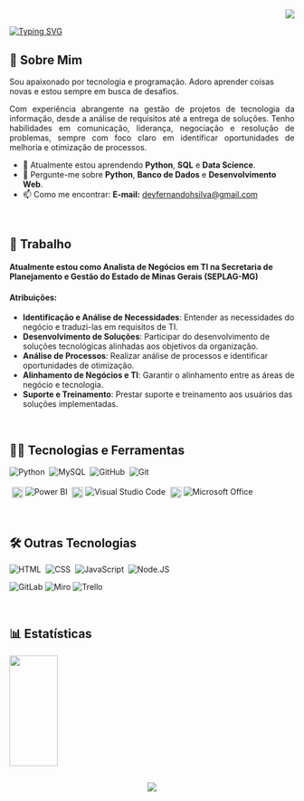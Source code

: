   
##
<div align="right"><a href="https://www.linkedin.com/in/fernandodevh" target="_blank">
    <img src="https://img.shields.io/badge/-LinkedIn-0077B5?style=for-the-badge&logo=linkedin&logoColor=white">
  </a>
</div>

[![Typing SVG](https://readme-typing-svg.herokuapp.com/?color=00bfbf&size=35&center=true&vCenter=true&width=1000&lines=Olá,+Eu+sou+Fernando+Henrique:%29)](https://git.io/typing-svg)


## 🚀 Sobre Mim


Sou apaixonado por tecnologia e programação. Adoro aprender coisas novas e estou sempre em busca de desafios.
<p align="justify">
Com experiência abrangente na gestão de projetos de tecnologia da informação, desde a análise de requisitos até a entrega de soluções. Tenho habilidades em comunicação, liderança, negociação e resolução de problemas, sempre com foco claro em identificar oportunidades de melhoria e otimização de processos.
</p>

- 🌱 Atualmente estou aprendendo **Python**, **SQL** e **Data Science**.
- 💬 Pergunte-me sobre **Python**, **Banco de Dados** e **Desenvolvimento Web**.
- 📫 Como me encontrar: **E-mail:** devfernandohsilva@gmail.com

<br/>

## 💼 Trabalho

#### Atualmente estou como Analista de Negócios em TI na Secretaria de Planejamento e Gestão do Estado de Minas Gerais (SEPLAG-MG)
#### Atribuições:
- **Identificação e Análise de Necessidades**: Entender as necessidades do negócio e traduzi-las em requisitos de TI.
- **Desenvolvimento de Soluções**: Participar do desenvolvimento de soluções tecnológicas alinhadas aos objetivos da organização.
- **Análise de Processos**: Realizar análise de processos e identificar oportunidades de otimização.
- **Alinhamento de Negócios e TI**: Garantir o alinhamento entre as áreas de negócio e tecnologia.
- **Suporte e Treinamento**: Prestar suporte e treinamento aos usuários das soluções implementadas.

<br/>

## 👨‍💻 Tecnologias e Ferramentas

![Python](https://img.shields.io/badge/-python-0D1117?style=for-the-badge&logo=python&logoColor=1572B6&labelColor=0D1117)&nbsp;
![MySQL](https://img.shields.io/badge/-mysql-0D1117?style=for-the-badge&logo=mysql&labelColor=0D1117)&nbsp;
![GitHub](https://img.shields.io/badge/-GitHub-0D1117?style=for-the-badge&logo=github&labelColor=0D1117)&nbsp;
![Git](https://img.shields.io/badge/-Git-0D1117?style=for-the-badge&logo=git&labelColor=0D1117)&nbsp;

<img src="https://img.icons8.com/color/48/000000/power-bi.png" alt="Power BI" width="20" height="20" style="vertical-align:middle;margin:4px"/>![Power BI](https://img.shields.io/badge/Power%20BI-0D1117?style=for-the-badge&logo=powerbi&logoColor=white)
<img src="https://img.icons8.com/fluency/48/000000/visual-studio-code-2019.png" alt="Visual Studio Code" width="20" height="20" style="vertical-align:middle;margin:4px"/>![Visual Studio Code](https://img.shields.io/badge/Visual%20Studio%20Code-0D1117?style=for-the-badge&logo=visual-studio-code&logoColor=white)
<img src="https://img.icons8.com/fluency/48/000000/microsoft-office-2019.png" alt="Microsoft Office" width="20" height="20" style="vertical-align:middle;margin:4px"/>![Microsoft Office](https://img.shields.io/badge/Microsoft%20Office-0D1117?style=for-the-badge&logo=microsoft-office&logoColor=white)

<br/>

## 🛠️ Outras Tecnologias
![HTML](https://img.shields.io/badge/-HTML-0D1117?style=for-the-badge&logo=html5&labelColor=0D1117)&nbsp;
![CSS](https://img.shields.io/badge/-CSS-0D1117?style=for-the-badge&logo=CSS3&logoColor=1572B6&labelColor=0D1117)&nbsp;
![JavaScript](https://img.shields.io/badge/-JavaScript-0D1117?style=for-the-badge&logo=javascript&labelColor=0D1117&textColor=0D1117)&nbsp;
![Node.JS](https://img.shields.io/badge/-Node.JS-0D1117?style=for-the-badge&logo=node.js&labelColor=0D1117&textColor=0D1117)&nbsp;

![GitLab](https://img.shields.io/badge/GitLab-0D1117?style=for-the-badge&logo=gitlab&logoColor=white)
![Miro](https://img.shields.io/badge/Miro-0D1117?style=for-the-badge&logo=miro&logoColor=white)
![Trello](https://img.shields.io/badge/Trello-0D1117?style=for-the-badge&logo=trello&logoColor=white)

<br/>

## 📊 Estatísticas
<img width="41%" height="195px" src="https://github-readme-stats.vercel.app/api/top-langs/?username=FernandoDevH&layout=compact&hide_border=true&title_color=00bfbf&text_color=00bfbf&bg_color=0d1117" />

## 
<div align="center"><a href="https://www.linkedin.com/in/fernandodevh" target="_blank">
    <img src="https://img.shields.io/badge/-LinkedIn-0077B5?style=for-the-badge&logo=linkedin&logoColor=white">
  </a>
</div>




